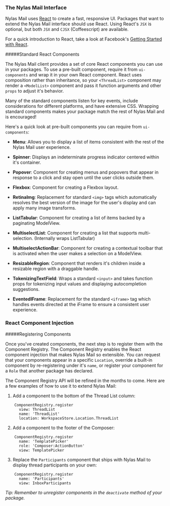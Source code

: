 ### The Nylas Mail Interface

Nylas Mail uses [React](https://facebook.github.io/react/) to create a fast, responsive UI. Packages that want to extend the Nylas Mail interface should use React. Using React's `JSX` is optional, but both `JSX` and `CJSX` (Coffeescript) are available.

For a quick introduction to React, take a look at Facebook's [Getting Started with React](https://facebook.github.io/react/docs/getting-started.html).

#####Standard React Components

The Nylas Mail client provides a set of core React components you can use in your packages. To use a pre-built component, require it from `ui-components` and wrap it in your own React component. React uses composition rather than inheritance, so your `<ThreadList>` component may render a `<ModelList>` component and pass it function arguments and other `props` to adjust it's behavior.

Many of the standard components listen for key events, include considerations for different platforms, and have extensive CSS. Wrapping standard components makes your package match the rest of Nylas Mail and is encouraged!

Here's a quick look at pre-built components you can require from `ui-components`:

- **Menu**: Allows you to display a list of items consistent with the rest of the Nylas Mail user experience.

- **Spinner**: Displays an indeterminate progress indicator centered within it's container.

- **Popover**: Component for creating menus and popovers that appear in response to a click and stay open until the user clicks outside them.

- **Flexbox**: Component for creating a Flexbox layout.

- **RetinaImg**: Replacement for standard `<img>` tags which automatically resolves the best version of the image for the user's display and can apply many image transforms.

- **ListTabular**: Component for creating a list of items backed by a paginating ModelView.

- **MultiselectList**: Component for creating a list that supports multi-selection. (Internally wraps ListTabular)

- **MultiselectActionBar**: Component for creating a contextual toolbar that is activated when the user makes a selection on a ModelView.

- **ResizableRegion**: Component that renders it's children inside a resizable region with a draggable handle.

- **TokenizingTextField**: Wraps a standard `<input>` and takes function props for tokenizing input values and displaying autocompletion suggestions.

- **EventedIFrame**: Replacement for the standard `<iframe>` tag which handles events directed at the iFrame to ensure a consistent user experience.

### React Component Injection

#####Registering Components

Once you've created components, the next step is to register them with the Component Registry. The Component Registry enables the React component injection that makes Nylas Mail so extensible. You can request that your components appear in a specific `Location`, override a built-in component by re-registering under it's `name`, or register your component for a `Role` that another package has declared.

The Component Registry API will be refined in the months to come. Here are a few examples of how to use it to extend Nylas Mail:

1. Add a component to the bottom of the Thread List column:

```
    ComponentRegistry.register
      view: ThreadList
      name: 'ThreadList'
      location: WorkspaceStore.Location.ThreadList
```

2. Add a component to the footer of the Composer:

```
    ComponentRegistry.register
      name: 'TemplatePicker'
      role: 'Composer:ActionButton'
      view: TemplatePicker
```


3. Replace the `Participants` component that ships with Nylas Mail to display thread participants on your own:

```
    ComponentRegistry.register
      name: 'Participants'
      view: InboxParticipants
```


*Tip: Remember to unregister components in the `deactivate` method of your package.*

